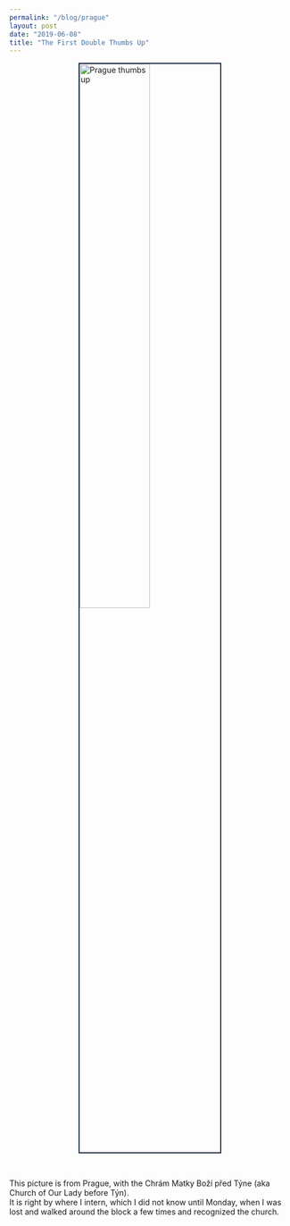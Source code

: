 ```yaml
---
permalink: "/blog/prague"
layout: post
date: "2019-06-08"
title: "The First Double Thumbs Up"
---
```


<img src="https://files.slack.com/files-pri/TK33RJKFV-FL22F7P5J/prague.jpg"
     alt="Prague thumbs up"
     style="display: block; margin-bottom: .3rem; margin-left: auto; margin-right: auto; border: 2px solid #1f2d42; width: 50%; height: 50%;"/>

<!-- ![hello](/Users/ooo/Desktop/jekyll-site/_assets/images/prague.jpg) -->
<br />

This picture is from Prague, with the Chrám Matky Boží před Týne (aka Church of Our Lady before Týn).  
It is right by where I intern, which I did not know until Monday, when I was lost and walked around the block a few times and recognized the church.
